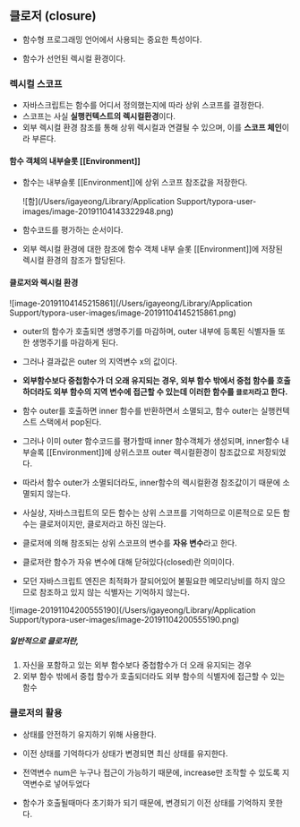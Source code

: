 ## 클로저 (closure)

- 함수형 프로그래밍 언어에서 사용되는 중요한 특성이다.

- 함수가 선언된 렉시컬 환경이다.



### 렉시컬 스코프

- 자바스크립트는 함수를 어디서 정의했는지에 따라 상위 스코프를 결정한다. 
- 스코프는 사실 **실행컨텍스트의 렉시컬환경**이다.
- 외부 렉시컬 환경 참조를 통해 상위 렉시컬과 연결될 수 있으며, 이를 **스코프 체인**이라 부른다.



#### 함수 객체의 내부슬롯 [[Environment]]

- 함수는 내부슬롯 [[Environment]]에 상위 스코프 참조값을 저장한다.

  ![함](/Users/igayeong/Library/Application Support/typora-user-images/image-20191104143322948.png)

- 함수코드를 평가하는 순서이다. 
- 외부 렉시컬 환경에 대한 참조에 함수 객체 내부 슬롯 [[Environment]]에 저장된 렉시컬 환경의 참조가 할당된다.



#### 클로저와 렉시컬 환경

![image-20191104145215861](/Users/igayeong/Library/Application Support/typora-user-images/image-20191104145215861.png)

- outer의 함수가 호출되면 생명주기를 마감하며, outer 내부에 등록된 식별자들 또한 생명주기를 마감하게 된다.
- 그러나 결과값은 outer 의 지역변수 x의 값이다.
- **외부함수보다 중첩함수가 더 오래 유지되는 경우, 외부 함수 밖에서 중첩 함수를 호출하더라도 외부 함수의 지역 변수에 접근할 수 있는데 이러한 함수를 `클로저`라고 한다.**

- 함수 outer를 호출하면 inner 함수를 반환하면서 소멸되고, 함수 outer는 실행컨텍스트 스택에서 pop된다.
- 그러나 이미 outer 함수코드를 평가할때 inner 함수객체가 생성되며, inner함수 내부슬록 [[Environment]]에 상위스코프 outer 렉시컬환경이 참조값으로 저장되었다.
- 따라서 함수 outer가 소멸되더라도, inner함수의 렉시컬환경 참조값이기 때문에 소멸되지 않는다.
- 사실상, 자바스크립트의 모든 함수는 상위 스코프를 기억하므로 이론적으로 모든 함수는 클로저이지만, 클로저라고 하진 않는다.

- 클로저에 의해 참조되는 상위 스코프의 변수를 **자유 변수**라고 한다.
- 클로저란 함수가 자유 변수에 대해 닫혀있다(closed)란 의미이다.
- 모던 자바스크립트 엔진은 최적화가 잘되어있어 불필요한 메모리낭비를 하지 않으므로 참조하고 있지 않는 식별자는 기억하지 않는다.



![image-20191104200555190](/Users/igayeong/Library/Application Support/typora-user-images/image-20191104200555190.png)

##### 일반적으로 클로저란,

1. 자신을 포함하고 있는 외부 함수보다 중첩함수가 더 오래 유지되는 경우
2. 외부 함수 밖에서 중첩 함수가 호출되더라도 외부 함수의 식별자에 접근할 수 있는 함수



### 클로저의 활용

- 상태를 안전하기 유지하기 위해 사용한다.
- 이전 상태를 기억하다가 상태가 변경되면 최신 상태를 유지한다.

- 전역변수 num은 누구나 접근이 가능하기 때문에, increase만 조작할 수 있도록 지역변수로 넣어두었다
- 함수가 호출될때마다 초기화가 되기 때문에, 변경되기 이전 상태를 기억하지 못한다.
